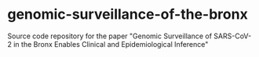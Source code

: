 # genomic-surveillance-of-the-bronx
Source code repository for the paper "Genomic Surveillance of SARS-CoV-2 in the Bronx Enables Clinical and Epidemiological Inference"
